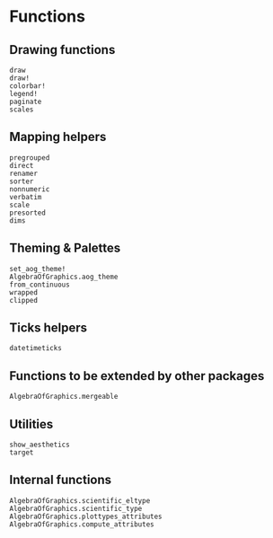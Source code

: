 # Functions

## Drawing functions

```@docs
draw
draw!
colorbar!
legend!
paginate
scales
```

## Mapping helpers

```@docs
pregrouped
direct
renamer
sorter
nonnumeric
verbatim
scale
presorted
dims
```

## Theming & Palettes

```@docs
set_aog_theme!
AlgebraOfGraphics.aog_theme
from_continuous
wrapped
clipped
```


## Ticks helpers

```@docs
datetimeticks
```

## Functions to be extended by other packages

```@docs
AlgebraOfGraphics.mergeable
```

## Utilities

```@docs
show_aesthetics
target
```

## Internal functions

```@docs
AlgebraOfGraphics.scientific_eltype
AlgebraOfGraphics.scientific_type
AlgebraOfGraphics.plottypes_attributes
AlgebraOfGraphics.compute_attributes
```
